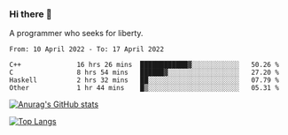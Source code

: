 ### Hi there 👋

<!--
**shejialuo/shejialuo** is a ✨ _special_ ✨ repository because its `README.md` (this file) appears on your GitHub profile.

Here are some ideas to get you started:

- 🔭 I’m currently working on ...
- 🌱 I’m currently learning ...
- 👯 I’m looking to collaborate on ...
- 🤔 I’m looking for help with ...
- 💬 Ask me about ...
- 📫 How to reach me: ...
- 😄 Pronouns: ...
- ⚡ Fun fact: ...
-->

A programmer who seeks for liberty.

<!--START_SECTION:waka-->

```text
From: 10 April 2022 - To: 17 April 2022

C++              16 hrs 26 mins  ████████████▓░░░░░░░░░░░░   50.26 %
C                8 hrs 54 mins   ██████▓░░░░░░░░░░░░░░░░░░   27.20 %
Haskell          2 hrs 32 mins   ██░░░░░░░░░░░░░░░░░░░░░░░   07.79 %
Other            1 hr 44 mins    █▒░░░░░░░░░░░░░░░░░░░░░░░   05.31 %
```

<!--END_SECTION:waka-->

[![Anurag's GitHub stats](https://github-readme-stats.vercel.app/api?username=shejialuo&show_icons=true&theme=dracula)](https://github.com/anuraghazra/github-readme-stats)

[![Top Langs](https://github-readme-stats.vercel.app/api/top-langs/?username=shejialuo&layout=compact&hide=javascript,html,css,typescript,tex)](https://github.com/anuraghazra/github-readme-stats)
